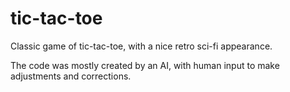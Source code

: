 # tic-tac-toe
Classic game of tic-tac-toe, with a nice retro sci-fi appearance.

The code was mostly created by an AI, with human input to make adjustments and corrections.
